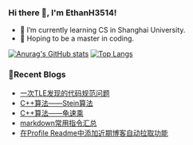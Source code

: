 ### Hi there 👋, I'm EthanH3514!

- 🌱 I’m currently learning CS in Shanghai University.
- 🎈 Hoping to be a master in coding.

[![Anurag's GitHub stats](https://github-readme-stats.vercel.app/api?username=EthanH3514&show_icons=true&theme=tokyonight)](https://github.com/anuraghazra/github-readme-stats)
[![Top Langs](https://github-readme-stats.vercel.app/api/top-langs/?username=EthanH3514&layout=compact)](https://github.com/anuraghazra/github-readme-stats)

### **📝Recent Blogs**
<!-- BLOG-POST-LIST:START -->
- [一次TLE发现的代码规范问题](https://ethanh3514.github.io/2022/12/31/%E4%B8%80%E6%AC%A1TLE%E5%8F%91%E7%8E%B0%E7%9A%84%E4%BB%A3%E7%A0%81%E8%A7%84%E8%8C%83%E9%97%AE%E9%A2%98/)
- [C++算法——Stein算法](https://ethanh3514.github.io/2022/12/29/C-%E7%AE%97%E6%B3%95%E2%80%94%E2%80%94Stein%E7%AE%97%E6%B3%95/)
- [C++算法——龟速乘](https://ethanh3514.github.io/2022/12/29/C-%E7%AE%97%E6%B3%95%E2%80%94%E2%80%94%E9%BE%9F%E9%80%9F%E4%B9%98/)
- [markdown常用指令汇总](https://ethanh3514.github.io/2022/12/29/markdown%E5%B8%B8%E7%94%A8%E6%8C%87%E4%BB%A4%E6%B1%87%E6%80%BB/)
- [在Profile Readme中添加近期博客自动拉取功能](https://ethanh3514.github.io/2022/12/28/%E5%9C%A8Profile-Readme%E4%B8%AD%E6%B7%BB%E5%8A%A0%E8%BF%91%E6%9C%9F%E5%8D%9A%E5%AE%A2%E8%87%AA%E5%8A%A8%E6%8B%89%E5%8F%96%E5%8A%9F%E8%83%BD/)
<!-- BLOG-POST-LIST:END -->
